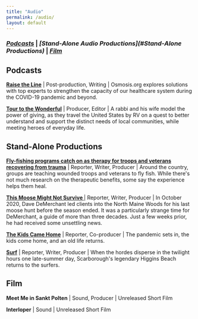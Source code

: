 ```yaml
---
title: "Audio"
permalink: /audio/
layout: default
---
```

### *[Podcasts](#Podcasts)* \| *[Stand-Alone Audio Productions](#Stand-Alone Productions)* \| *[Film](#Film)*


## <a name="Podcasts"><a/>Podcasts

**[Raise the Line](https://www.osmosis.org/raisethelinepodcast)** \| Post-production, Writing \| Osmosis.org explores solutions with top experts to strengthen the capacity of our healthcare system during the COVID-19 pandemic and beyond.

**[Tour to the Wonderful](https://podcasts.apple.com/us/podcast/tour-to-the-wonderful-podcast/id1547001141)** \| Producer, Editor \| A rabbi and his wife model the power of giving, as they travel the United States by RV on a quest to better understand and support the distinct needs of local communities, while meeting heroes of everyday life.

## <a name="Stand-Alone Productions"><a/>Stand-Alone Productions

**[Fly-fishing programs catch on as therapy for troops and veterans recovering from trauma](https://beta.prx.org/stories/394771)** \| Reporter, Writer, Producer \| Around the country, groups are teaching wounded troops and veterans to fly fish. While there's not much research on the therapeutic benefits, some say the experience helps them heal.

**[This Moose Might Not Survive ](https://soundcloud.com/andrew-schwartz-191964276/this-moose-might-survive)** \| Reporter, Writer, Producer \| In October 2020, Dave DeMerchant led clients into the North Maine Woods for his last moose hunt before the season ended. It was a particularly strange time for DeMerchant, a guide of more than three decades. Just a few weeks prior, he had received some unsettling news.

**[The Kids Came Home](https://soundcloud.com/andrew-schwartz-191964276/the-kids-came-home)** \| Reporter, Co-producer \| The pandemic sets in, the kids come home, and an old life returns.

**[Surf](https://soundcloud.com/andrew-schwartz-191964276/surfing)** \| Reporter, Writer, Producer \| When the hordes disperse in the twilight hours one late-summer day, Scarborough's legendary Higgins Beach returns to the surfers.

## <a name="Film"><a/>Film

**Meet Me in Sankt Polten** \| Sound, Producer \| Unreleased Short Film

**Interloper** \| Sound \| Unreleased Short Film
